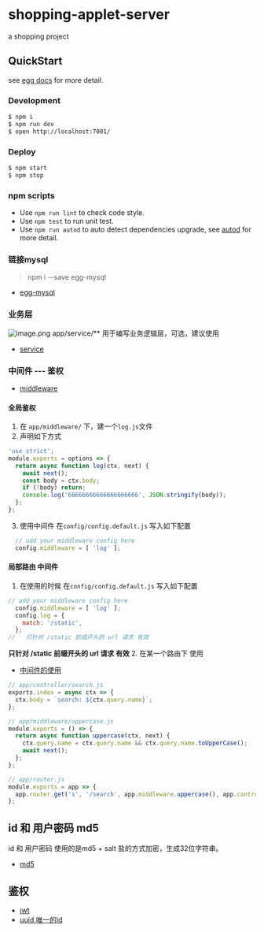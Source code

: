 # shopping-applet-server

a shopping project

## QuickStart

<!-- add docs here for user -->

see [egg docs][egg] for more detail.

### Development

```bash
$ npm i
$ npm run dev
$ open http://localhost:7001/
```

### Deploy

```bash
$ npm start
$ npm stop
```

### npm scripts

- Use `npm run lint` to check code style.
- Use `npm test` to run unit test.
- Use `npm run autod` to auto detect dependencies upgrade, see [autod](https://www.npmjs.com/package/autod) for more detail.


[egg]: https://eggjs.org

### 链接mysql

> npm i --save egg-mysql

- [egg-mysql](https://eggjs.org/zh-cn/tutorials/mysql.html)
### 业务层
![image.png](https://i.loli.net/2020/01/19/fotTlFG1bvO8ZmB.png)
app/service/** 用于编写业务逻辑层，可选，建议使用
- [service](https://eggjs.org/zh-cn/basics/service.html)

### 中间件 --- 鉴权
- [middleware](https://eggjs.org/zh-cn/basics/middleware.html)
#### 全局鉴权
1. 在 `app/middleware/` 下，建一个`log.js`文件
2. 声明如下方式
```js
'use strict';
module.exports = options => {
  return async function log(ctx, next) {
    await next();
    const body = ctx.body;
    if (!body) return;
    console.log('66666666666666666666', JSON.stringify(body));
  };
};
```
3. 使用中间件 在`config/config.default.js` 写入如下配置
```js
  // add your middleware config here
  config.middleware = [ 'log' ];
```
#### 局部路由 中间件
1. 在使用的时候 在`config/config.default.js` 写入如下配置
```js
// add your middleware config here
  config.middleware = [ 'log' ];
  config.log = {
    match: '/static',
  };
//   只针对 /static 前缀开头的 url 请求 有效
```
**只针对 /static 前缀开头的 url 请求 有效**
2. 在某一个路由下 使用
- [中间件的使用](https://eggjs.org/zh-cn/basics/router.html#%E4%B8%AD%E9%97%B4%E4%BB%B6%E7%9A%84%E4%BD%BF%E7%94%A8)
```js
// app/controller/search.js
exports.index = async ctx => {
  ctx.body = `search: ${ctx.query.name}`;
};

// app/middleware/uppercase.js
module.exports = () => {
  return async function uppercase(ctx, next) {
    ctx.query.name = ctx.query.name && ctx.query.name.toUpperCase();
    await next();
  };
};

// app/router.js
module.exports = app => {
  app.router.get('s', '/search', app.middleware.uppercase(), app.controller.search)
};
```
## id 和 用户密码 md5
id 和 用户密码 使用的是md5 + salt 盐的方式加密，生成32位字符串。
- [md5](https://www.npmjs.com/package/md5)
## 鉴权
- [jwt](https://github.com/auth0/node-jsonwebtoken)
- [uuid 唯一的id](https://github.com/uuidjs/uuid)